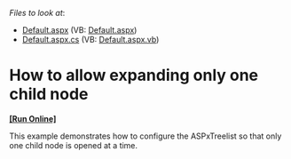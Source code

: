 <!-- default file list -->
*Files to look at*:

* [Default.aspx](./CS/WebSite/Default.aspx) (VB: [Default.aspx](./VB/WebSite/Default.aspx))
* [Default.aspx.cs](./CS/WebSite/Default.aspx.cs) (VB: [Default.aspx.vb](./VB/WebSite/Default.aspx.vb))
<!-- default file list end -->
# How to allow expanding only one child node
<!-- run online -->
**[[Run Online]](https://codecentral.devexpress.com/e2532/)**
<!-- run online end -->


<p>This example demonstrates how to configure the ASPxTreelist so that only one child node is opened at a time.</p>

<br/>


